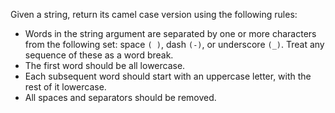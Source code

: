 Given a string, return its camel case version using the following rules:

- Words in the string argument are separated by one or more characters from the following set: space ``( )``, dash ``(-)``, or underscore ``(_)``. Treat any sequence of these as a word break.
- The first word should be all lowercase.
- Each subsequent word should start with an uppercase letter, with the rest of it lowercase.
- All spaces and separators should be removed.
